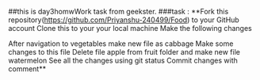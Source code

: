 ##this is day3homwWork task from geekster.
###task :
**Fork this repository(https://github.com/Priyanshu-240499/Food) to your GitHub account Clone this to your your local machine Make the following changes

After navigation to vegetables make new file as cabbage
Make some changes to this file
Delete file apple from fruit folder and make new file watermelon
See all the changes using git status
Commit changes with comment**
